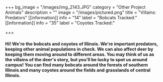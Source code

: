 +++
bg_image = "/images/img_2143.JPG"
category = "Other Project Animals"
description = ""
image = "/images/pictured.png"
title = "Villains: Predators"
[[information]]
info = "14"
label = "Bobcats Tracked:"
[[information]]
info = "35"
label = "Coyotes Tracked:"

+++
#### Hi! We're the bobcats and coyotes of Illinois. We're important predators, keeping other animal populations in check. We can also affect deer by keeping them moving around to different areas. You may think of us as the villains of the deer's story, but you'll be lucky to spot us around campus! You can find many bobcats around the forests of southern Illinois and many coyotes around the fields and grasslands of central Illinois.
